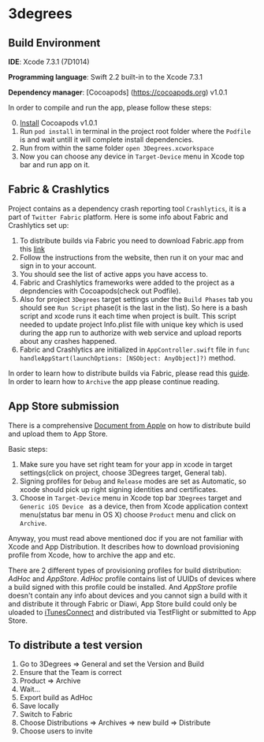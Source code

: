 # 3degrees

## Build Environment


**IDE**: Xcode 7.3.1 (7D1014)

**Programming language**: Swift 2.2 built-in to the Xcode 7.3.1

**Dependency manager**: [Cocoapods] (https://cocoapods.org) v1.0.1

In order to compile and run the app, please follow these steps:

0. [Install](https://guides.cocoapods.org/using/getting-started.html) Cocoapods v1.0.1 
1. Run `pod install` in terminal in the project root folder where the `Podfile` is and wait untill it will complete install dependencies.
2. Run from within the same folder `open 3Degrees.xcworkspace`
3. Now you can choose any device in `Target-Device` menu in Xcode top bar and run app on it.

## Fabric & Crashlytics

Project contains as a dependency crash reporting tool `Crashlytics`, it is a part of `Twitter Fabric` platform. 
Here is some info about Fabric and Crashlytics set up:

1. To distribute builds via Fabric you need to download Fabric.app from this [link](https://fabric.io/downloads/apple)
2. Follow the instructions from the website, then run it on your mac and sign in to your account.
3. You should see the list of active apps you have access to. 
4. Fabric and Crashlytics frameworks were added to the project as a depndencies with Cocoapods(check out Podfile). 
5. Also for project `3Degrees` target settings under the `Build Phases` tab you should see `Run Script` phase(it is the last in the list). So here is a bash script and xcode runs it each time when project is built. This script needed to update project Info.plist file with unique key which is used during the app run to authorize with web service and upload reports about any crashes happened.
6. Fabric and Crashlytics are initialized in `AppController.swift` file in `func handleAppStart(launchOptions: [NSObject: AnyObject]?)` method.

In order to learn how to distribute builds via Fabric, please read this [guide](https://docs.fabric.io/apple/beta/beta-walkthrough.html). In order to learn how to `Archive` the app please continue reading.

## App Store submission

There is a comprehensive [Document from Apple](https://developer.apple.com/library/content/documentation/IDEs/Conceptual/AppDistributionGuide/Introduction/Introduction.html) on how to distribute build and upload them to App Store.

Basic steps: 

1. Make sure you have set right team for your app in xcode in target settings(click on project, choose 3Degrees target, General tab). 
2. Signing profiles for `Debug` and `Release` modes are set as Automatic, so xcode should pick up right signing identities and certificates.
3. Choose in `Target-Device` menu in Xcode top bar `3Degrees` target and `Generic iOS Device ` as a device, then from Xcode application context menu(status bar menu in OS X) choose `Product` menu and click on `Archive`. 

Anyway, you must read above mentioned doc if you are not familiar with Xcode and App Distribution. It describes how to download provisioning profile from Xcode, how to archive the app and etc.

There are 2 different types of provisioning profiles for build distribution: *AdHoc* and *AppStore*. *AdHoc* profile contains list of UUIDs of devices where a build signed with this profile could be installed. And *AppStore* profile doesn't contain any info about devices and you cannot sign a build with it and distribute it through Fabric or Diawi, App Store build could only be uloaded to [iTunesConnect](itunesconnect.apple.com) and distributed via TestFlight or submitted to App Store.

## To distribute a test version

1. Go to 3Degrees => General and set the Version and Build
2. Ensure that the Team is correct
3. Product => Archive
4. Wait...
5. Export build as AdHoc
6. Save locally
7. Switch to Fabric
8. Choose Distributions => Archives => new build => Distribute
9. Choose users to invite
